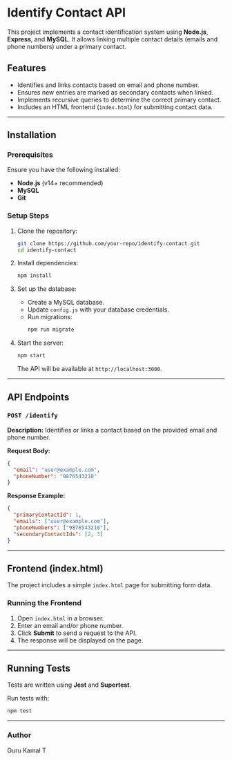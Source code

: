 # Identify Contact API

This project implements a contact identification system using **Node.js**, **Express**, and **MySQL**. It allows linking multiple contact details (emails and phone numbers) under a primary contact.

## Features
- Identifies and links contacts based on email and phone number.
- Ensures new entries are marked as secondary contacts when linked.
- Implements recursive queries to determine the correct primary contact.
- Includes an HTML frontend (`index.html`) for submitting contact data.

---

## Installation

### Prerequisites
Ensure you have the following installed:
- **Node.js** (v14+ recommended)
- **MySQL**
- **Git**

### Setup Steps
1. Clone the repository:
   ```sh
   git clone https://github.com/your-repo/identify-contact.git
   cd identify-contact
   ```

2. Install dependencies:
   ```sh
   npm install
   ```

3. Set up the database:
   - Create a MySQL database.
   - Update `config.js` with your database credentials.
   - Run migrations:
     ```sh
     npm run migrate
     ```

4. Start the server:
   ```sh
   npm start
   ```
   The API will be available at `http://localhost:3000`.

---

## API Endpoints

### `POST /identify`
**Description:** Identifies or links a contact based on the provided email and phone number.

**Request Body:**
```json
{
  "email": "user@example.com",
  "phoneNumber": "9876543210"
}
```

**Response Example:**
```json
{
  "primaryContactId": 1,
  "emails": ["user@example.com"],
  "phoneNumbers": ["9876543210"],
  "secondaryContactIds": [2, 3]
}
```

---

## Frontend (index.html)
The project includes a simple `index.html` page for submitting form data.

### Running the Frontend
1. Open `index.html` in a browser.
2. Enter an email and/or phone number.
3. Click **Submit** to send a request to the API.
4. The response will be displayed on the page.

---

## Running Tests
Tests are written using **Jest** and **Supertest**.

Run tests with:
```sh
npm test
```

---

### Author
Guru Kamal T

